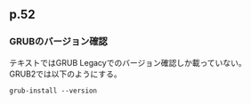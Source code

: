 ## p.52

### GRUBのバージョン確認

テキストではGRUB Legacyでのバージョン確認しか載っていない。  
GRUB2では以下のようにする。

```shell
grub-install --version
```